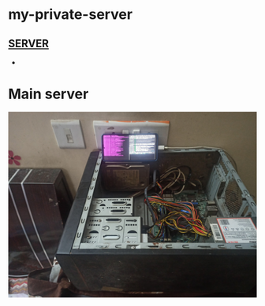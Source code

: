 
# my-private-server
[SERVER](https://primarily-poly-remained-restrict.trycloudflare.com )
-
-
# Main server
![b](1.jpg)
